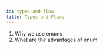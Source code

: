 ```yaml
---
id: types-and-flow
title: Types and Flows
---
```


1. Why we use enums
1. What are the advantages of enum
